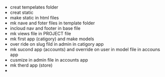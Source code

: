 - creat tempelates folder
- creat static
- make static in html files
- mk nave and foter files in template folder
- incloud nav and footer in base file
- mk views file in PROJECT file
- mk first app (catigory) and make models
- over ride on slug fild in admin in catigory app
- mk sucond app (accounts) and override on user in model file in accouns app
- cusmize in admin file in accounts app 
- mk therd app (store)
-
